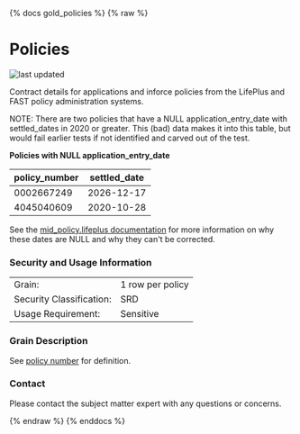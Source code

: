 {% docs gold_policies %}
{% raw %}

# Policies

![last updated](assets/update_badges/gold_policies.svg)

Contract details for applications and inforce policies from the LifePlus and FAST policy
administration systems. 

NOTE: There are two policies that have a NULL application_entry_date with settled_dates in
2020 or greater. This (bad) data makes it into this table, but would fail
earlier tests if not identified and carved out of the test. 

**Policies with NULL application_entry_date**

| policy_number | settled_date  |
| ------------- | ------------- |
|  0002667249   | 2026-12-17    |
|  4045040609   | 2020-10-28    |

See the 
[mid_policy.lifeplus documentation](#!/model/model.aaa_life_data_platform.mid_policy_lifeplus)
for more information on why these dates are NULL and why they can't be corrected.

### Security and Usage Information
|     |     |
| --- | --- |
| Grain:                   | 1 row per policy |
| Security Classification: | SRD  |
| Usage Requirement:       | Sensitive |

### Grain Description
See [policy number](#!/exposure/docs.business_glossary.glossary#policy_number)
for definition.

### Contact
Please contact the subject matter expert with any questions or concerns.


{% endraw %}
{% enddocs %}
